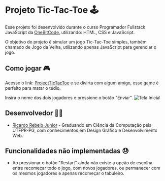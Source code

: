 
# **Projeto Tic-Tac-Toe 🕹**

Esse projeto foi desenvolvido durante o curso Programador Fullstack JavaScript da [OneBitCode]('https://cursos.onebitcode.com/area/vitrine'), utilizando: HTML, CSS e JavaScript. 

O objetivo do projeto é simular um jogo Tic-Tac-Toe simples, também chamado de Jogo da Velha, utilizando apenas JavaScript para gerenciar o jogo.

## Como jogar 🎮

Acesse o link: [ProjectTicTacToe]('https://rebel0r.github.io/project-TicTacToe/') e se divirta com algum amigo, esse game é perfeito para matar o tédio.

Insira o nome dos dois jogadores e pressione o botão "Enviar".
![Tela Inicial](./imagens/InicialScreen-readme.jpg)


## Desenvolvedor 👨‍🎤

- [Ricardo Rebelo Junior](https://www.github.com/Rebel0R) - Graduando em Ciência da Computação pela UTFPR-PG, com conhecimentos em Design Gráfico e Desenvolvimento Web.


## Funcionalidades não implementadas 😓

- Ao pressionar o botão "Restart" ainda não existe a opção de escolha entre recomeçar todo o jogo, com novos jogadores, ou permanecer com os mesmos jogadores e apenas recomeçar o tabuleiro.


